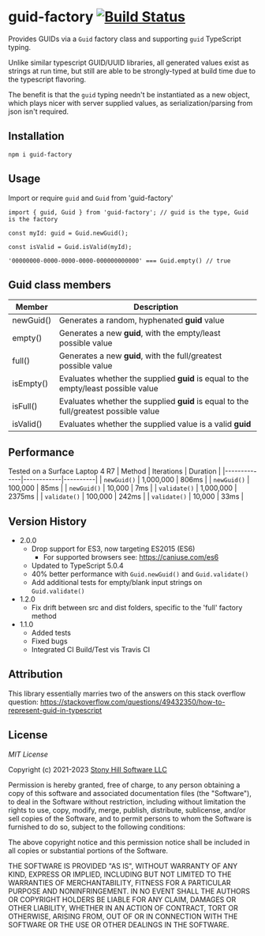 # guid-factory [![Build Status](https://app.travis-ci.com/StonyHillSoftware/guid-factory.svg?branch=main)](https://app.travis-ci.com/StonyHillSoftware/guid-factory)
Provides GUIDs via a `Guid` factory class and supporting `guid` TypeScript typing.  

Unlike similar typescript GUID/UUID libraries, all generated values exist as  strings at run time, but still are able to be strongly-typed at build time due to the typescript flavoring.

The benefit is that the `guid` typing needn't be instantiated as a new object, which plays nicer with server supplied values, as serialization/parsing from json isn't required.

## Installation
`npm i guid-factory`

## Usage
Import or require `guid` and `Guid` from 'guid-factory'

    import { guid, Guid } from 'guid-factory'; // guid is the type, Guid is the factory
    
    const myId: guid = Guid.newGuid();
    
    const isValid = Guid.isValid(myId);

    '00000000-0000-0000-0000-000000000000' === Guid.empty() // true

## Guid class members

|Member     |Description 
|---        |---
|newGuid()  |Generates a random, hyphenated **guid** value
|empty()    |Generates a new **guid**, with the empty/least possible value
|full()     |Generates a new **guid**, with the full/greatest possible value
|isEmpty()  |Evaluates whether the supplied **guid** is equal to the empty/least possible value
|isFull()   |Evaluates whether the supplied **guid** is equal to the full/greatest possible value
|isValid()  |Evaluates whether the supplied value is a valid **guid**



## Performance
Tested on a Surface Laptop 4 R7
| Method       | Iterations | Duration |
|--------------|------------|----------|
| `newGuid()`  | 1,000,000  | 806ms    | 
| `newGuid()`  | 100,000    | 85ms     | 
| `newGuid()`  | 10,000     | 7ms      | 
| `validate()` | 1,000,000  | 2375ms   | 
| `validate()` | 100,000    | 242ms    | 
| `validate()` | 10,000     | 33ms     | 

## Version History
- 2.0.0
    - Drop support for ES3, now targeting ES2015 (ES6)
        - For supported browsers see:  https://caniuse.com/es6
    - Updated to TypeScript 5.0.4
    - 40% better performance with `Guid.newGuid()` and `Guid.validate()`
    - Add additional tests for empty/blank input strings on `Guid.validate()`
- 1.2.0
    - Fix drift between src and dist folders, specific to the 'full' factory method
- 1.1.0
    - Added tests
    - Fixed bugs
    - Integrated CI Build/Test vis Travis CI

## Attribution
This library essentially marries two of the answers on this stack overflow question: https://stackoverflow.com/questions/49432350/how-to-represent-guid-in-typescript



## License
*MIT License*

Copyright (c) 2021-2023 [Stony Hill Software LLC](https://stonyhillsoftware.com)

Permission is hereby granted, free of charge, to any person obtaining a copy
of this software and associated documentation files (the "Software"), to deal
in the Software without restriction, including without limitation the rights
to use, copy, modify, merge, publish, distribute, sublicense, and/or sell
copies of the Software, and to permit persons to whom the Software is
furnished to do so, subject to the following conditions:

The above copyright notice and this permission notice shall be included in all
copies or substantial portions of the Software.

THE SOFTWARE IS PROVIDED "AS IS", WITHOUT WARRANTY OF ANY KIND, EXPRESS OR
IMPLIED, INCLUDING BUT NOT LIMITED TO THE WARRANTIES OF MERCHANTABILITY,
FITNESS FOR A PARTICULAR PURPOSE AND NONINFRINGEMENT. IN NO EVENT SHALL THE
AUTHORS OR COPYRIGHT HOLDERS BE LIABLE FOR ANY CLAIM, DAMAGES OR OTHER
LIABILITY, WHETHER IN AN ACTION OF CONTRACT, TORT OR OTHERWISE, ARISING FROM,
OUT OF OR IN CONNECTION WITH THE SOFTWARE OR THE USE OR OTHER DEALINGS IN THE
SOFTWARE.
